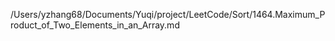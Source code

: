/Users/yzhang68/Documents/Yuqi/project/LeetCode/Sort/1464.Maximum_Product_of_Two_Elements_in_an_Array.md